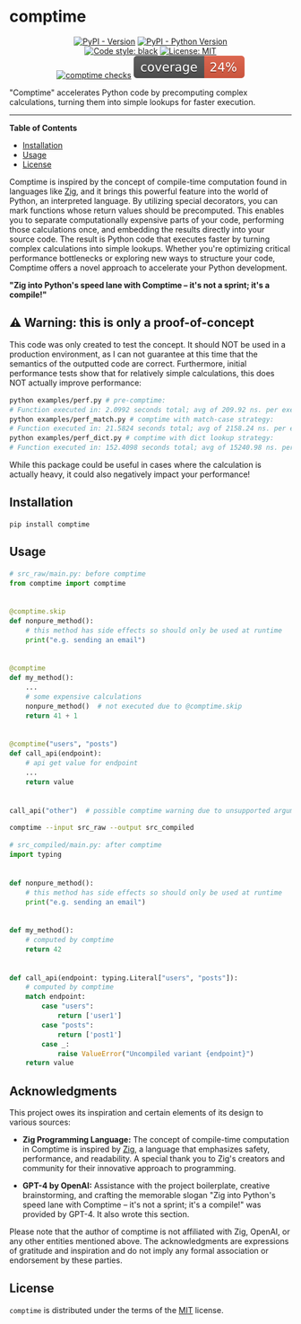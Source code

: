 # comptime

<div align="center">
    <a href="https://pypi.org/project/comptime"><img alt="PyPI - Version" src="https://img.shields.io/pypi/v/comptime.svg"/></a>
    <a href="https://pypi.org/project/comptime"><img alt="PyPI - Python Version" src="https://img.shields.io/pypi/pyversions/comptime.svg"/></a>
    <br/>
    <a href="https://github.com/psf/black"><img alt="Code style: black" src="https://img.shields.io/badge/code%20style-black-000000.svg"/></a>
    <a href="https://opensource.org/licenses/MIT"><img alt="License: MIT" src="https://img.shields.io/badge/License-MIT-yellow.svg"/></a>
    <br/>
    <a href="https://github.com/robinvandernoord/comptime/actions"><img alt="comptime checks" src="https://github.com/robinvandernoord/comptime/actions/workflows/comptime.yml/badge.svg?branch=development"/></a>
    <a href="https://github.com/robinvandernoord/comptime/actions"><img alt="Coverage" src="coverage.svg"/></a>
</div>

"Comptime" accelerates Python code by precomputing complex calculations, turning them into simple lookups for faster
execution.

-----

**Table of Contents**

- [Installation](#installation)
- [Usage](#usage)
- [License](#license)

Comptime is inspired by the concept of compile-time computation found in languages
like [Zig](https://ziglang.org/documentation/master/#comptime), and it brings this powerful
feature into the world of Python, an interpreted language. By utilizing special decorators, you can mark functions whose
return values should be precomputed. This enables you to separate computationally expensive parts of your code,
performing those calculations once, and embedding the results directly into your source code. The result is Python code
that executes faster by turning complex calculations into simple lookups. Whether you're optimizing critical performance
bottlenecks or exploring new ways to structure your code, Comptime offers a novel approach to accelerate your Python
development.

**"Zig into Python's speed lane with Comptime – it's not a sprint; it's a compile!"**

## :warning: Warning: this is only a proof-of-concept

This code was only created to test the concept. It should NOT be used in a production environment, as I can not
guarantee at this time that the semantics of the outputted code are correct.
Furthermore, initial performance tests show that for relatively simple calculations, this does NOT actually improve
performance:

```bash
python examples/perf.py # pre-comptime:
# Function executed in: 2.0992 seconds total; avg of 209.92 ns. per execution.
python examples/perf_match.py # comptime with match-case strategy:
# Function executed in: 21.5824 seconds total; avg of 2158.24 ns. per execution.
python examples/perf_dict.py # comptime with dict lookup strategy:
# Function executed in: 152.4098 seconds total; avg of 15240.98 ns. per execution.
```

While this package could be useful in cases where the calculation is actually heavy, it could also negatively impact
your performance!

## Installation

```console
pip install comptime
```

## Usage

```python
# src_raw/main.py: before comptime
from comptime import comptime


@comptime.skip
def nonpure_method():
    # this method has side effects so should only be used at runtime
    print("e.g. sending an email")


@comptime
def my_method():
    ...
    # some expensive calculations
    nonpure_method()  # not executed due to @comptime.skip
    return 41 + 1


@comptime("users", "posts")
def call_api(endpoint):
    # api get value for endpoint
    ...
    return value


call_api("other")  # possible comptime warning due to unsupported argument?
```

```bash
comptime --input src_raw --output src_compiled
```

```python
# src_compiled/main.py: after comptime
import typing


def nonpure_method():
    # this method has side effects so should only be used at runtime
    print("e.g. sending an email")


def my_method():
    # computed by comptime 
    return 42


def call_api(endpoint: typing.Literal["users", "posts"]):
    # computed by comptime
    match endpoint:
        case "users":
            return ['user1']
        case "posts":
            return ['post1']
        case _:
            raise ValueError("Uncompiled variant {endpoint}")
    return value
```

## Acknowledgments

This project owes its inspiration and certain elements of its design to various sources:

- **Zig Programming Language:** The concept of compile-time computation in Comptime is inspired
  by [Zig](https://github.com/ziglang/zig), a language that emphasizes safety, performance, and readability. A special
  thank you to Zig's creators and community for their innovative approach to programming.

- **GPT-4 by OpenAI:** Assistance with the project boilerplate, creative brainstorming, and crafting the memorable
  slogan "Zig into Python's speed lane with Comptime – it's not a sprint; it's a compile!" was provided by GPT-4. It
  also wrote this section.

Please note that the author of comptime is not affiliated with Zig, OpenAI, or any other entities mentioned
above. The acknowledgments are expressions of gratitude and inspiration and do not imply any formal association or
endorsement by these parties.

## License

`comptime` is distributed under the terms of the [MIT](https://spdx.org/licenses/MIT.html) license.
